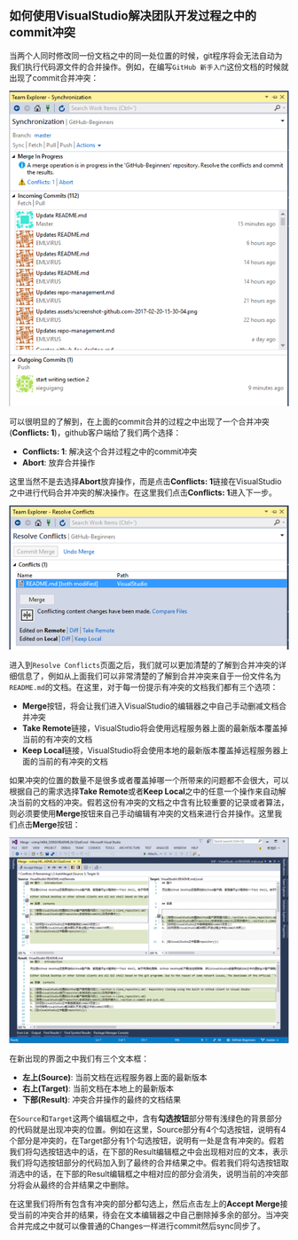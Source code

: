 ## 如何使用VisualStudio解决团队开发过程之中的commit冲突

当两个人同时修改同一份文档之中的同一处位置的时候，git程序将会无法自动为我们执行代码源文件的合并操作。例如，在编写``GitHub 新手入门``这份文档的时候就出现了commit合并冲突：

![](./images/s4/commit-merge-conflicts.png)

可以很明显的了解到，在上面的commit合并的过程之中出现了一个合并冲突(**Conflicts: 1**)，github客户端给了我们两个选择：

+ **Conflicts: 1**: 解决这个合并过程之中的commit冲突
+ **Abort**: 放弃合并操作

这里当然不是去选择**Abort**放弃操作，而是点击**Conflicts: 1**链接在VisualStudio之中进行代码合并冲突的解决操作。在这里我们点击**Conflicts: 1**进入下一步。

![](./images/s4/conflicts-details.png)

进入到``Resolve Conflicts``页面之后，我们就可以更加清楚的了解到合并冲突的详细信息了，例如从上面我们可以非常清楚的了解到合并冲突来自于一份文件名为``README.md``的文档。在这里，对于每一份提示有冲突的文档我们都有三个选项：

+ **Merge**按钮，将会让我们进入VisualStudio的编辑器之中自己手动删减文档合并冲突
+ **Take Remote**链接，VisualStudio将会使用远程服务器上面的最新版本覆盖掉当前的有冲突的文档
+ **Keep Local**链接，VisualStudio将会使用本地的最新版本覆盖掉远程服务器上面的当前的有冲突的文档

如果冲突的位置的数量不是很多或者覆盖掉哪一个所带来的问题都不会很大，可以根据自己的需求选择**Take Remote**或者**Keep Local**之中的任意一个操作来自动解决当前的文档的冲突。假若这份有冲突的文档之中含有比较重要的记录或者算法，则必须要使用**Merge**按钮来自己手动编辑有冲突的文档来进行合并操作。这里我们点击**Merge**按钮：

![](./images/s4/Merge-in-VisualStudio.png)

在新出现的界面之中我们有三个文本框：

+ **左上(Source)**: 当前文档在远程服务器上面的最新版本
+ **右上(Target)**: 当前文档在本地上的最新版本
+ **下部(Result)**: 冲突合并操作的最终的文档结果

在``Source``和``Target``这两个编辑框之中，含有**勾选按钮**部分带有浅绿色的背景部分的代码就是出现冲突的位置。例如在这里，Source部分有4个勾选按钮，说明有4个部分是冲突的，在Target部分有1个勾选按钮，说明有一处是含有冲突的。假若我们将勾选按钮选中的话，在下部的Result编辑框之中会出现相对应的文本，表示我们将勾选按钮部分的代码加入到了最终的合并结果之中。假若我们将勾选按钮取消选中的话，在下部的Result编辑框之中相对应的部分会消失，说明当前的冲突部分将会从最终的合并结果之中删除。

在这里我们将所有包含有冲突的部分都勾选上，然后点击左上的**Accept Merge**接受当前的冲突合并的结果，待会在文本编辑器之中自己删除掉多余的部分。当冲突合并完成之中就可以像普通的Changes一样进行commit然后sync同步了。